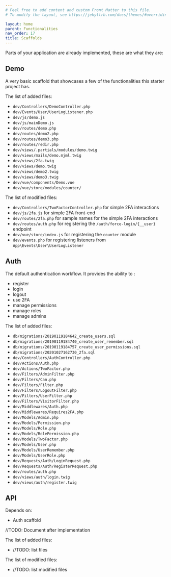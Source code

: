 ```yaml
---
# Feel free to add content and custom Front Matter to this file.
# To modify the layout, see https://jekyllrb.com/docs/themes/#overriding-theme-defaults

layout: home
parent: Functionalities
nav_order: 17
title: Scaffolds
---
```


Parts of your application are already implemented, these are what they are:

## Demo
A very basic scaffold that showcases a few of the functionalities this starter project has.

The list of added files:
* `dev/Controllers/DemoController.php`
* `dev/Events/User/UserLogListener.php`
* `dev/js/demo.js`
* `dev/js/mainDemo.js`
* `dev/routes/demo.php`
* `dev/routes/demo2.php`
* `dev/routes/demo3.php`
* `dev/routes/redir.php`
* `dev/views/.partials/modules/demo.twig`
* `dev/views/mails/demo.mjml.twig`
* `dev/views/2fa.twig`
* `dev/views/demo.twig`
* `dev/views/demo2.twig`
* `dev/views/demo3.twig`
* `dev/vue/components/Demo.vue`
* `dev/vue/store/modules/counter/`

The list of modified files:
* `dev/Controllers/TwoFactorController.php` for simple 2FA interactions
* `dev/js/2fa.js` for simple 2FA front-end
* `dev/routes/2fa.php` for sample names for the simple 2FA interactions
* `dev/routes/auth.php` for registering the `/auth/force-login/{__user}` endpoint
* `dev/vue/store/index.js` for registering the `counter` module
* `dev/events.php` for registering listeners from `App\Events\User\UserLogListener`

## Auth
The default authentication workflow. It provides the ability to :
* register
* login
* logout
* use 2FA
* manage permissions
* manage roles
* manage admins

The list of added files:
* `db/migrations/20190119184642_create_users.sql`
* `db/migrations/20190119184740_create_user_remember.sql`
* `db/migrations/20190119184757_create_user_permissions.sql`
* `db/migrations/20201027162730_2fa.sql`
* `dev/Controllers/AuthController.php`
* `dev/Actions/Auth.php`
* `dev/Actions/TwoFactor.php`
* `dev/Filters/AdminFilter.php`
* `dev/Filters/Can.php`
* `dev/Filters/Filter.php`
* `dev/Filters/LogoutFilter.php`
* `dev/Filters/UserFilter.php`
* `dev/Filters/VisitorFilter.php`
* `dev/Middlewares/Auth.php`
* `dev/Middlewares/Requires2FA.php`
* `dev/Models/Admin.php`
* `dev/Models/Permission.php`
* `dev/Models/Role.php`
* `dev/Models/RolePermission.php`
* `dev/Models/TwoFactor.php`
* `dev/Models/User.php`
* `dev/Models/UserRemember.php`
* `dev/Models/UserRole.php`
* `dev/Requests/Auth/LoginRequest.php`
* `dev/Requests/Auth/RegisterRequest.php`
* `dev/routes/auth.php`
* `dev/views/auth/login.twig`
* `dev/views/auth/register.twig`

## API
Depends on:
* Auth scaffold

//TODO: Document after implementation

The list of added files:
* //TODO: list files

The list of modified files:
* //TODO: list modified files
